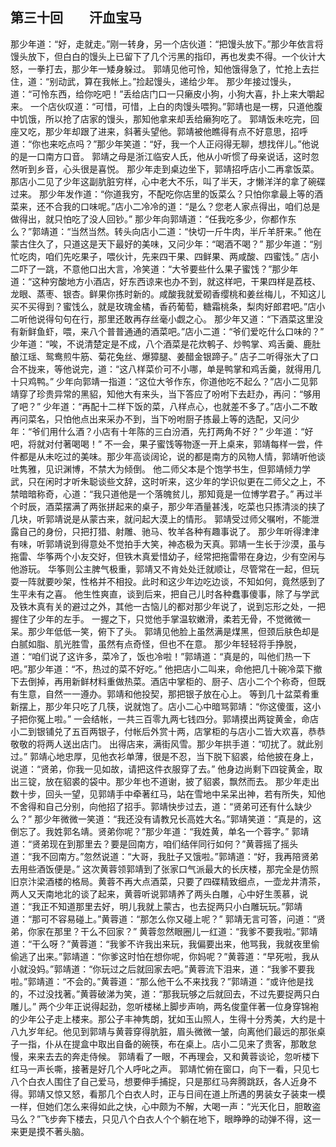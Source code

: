 ## 第三十回　　汗血宝马

那少年道：“好，走就走。”刚一转身，另一个店伙道：“把馒头放下。”那少年依言将馒头放下，但白白的馒头上已留下了几个污黑的指印，再也发卖不得。一个伙计大怒，一拳打去，那少年一矮身躲过。
郭靖见他可怜，知他饿得急了，忙抢上去拦住，道：“别动武，算在我帐上。”捡起馒头，递给少年。
那少年接过馒头，道：“可怜东西，给你吃吧！”丢给店门口一只癞皮小狗，小狗大喜，扑上来大嚼起来。
一个店伙叹道：“可惜，可惜，上白的肉馒头喂狗。”郭靖也是一楞，只道他腹中饥饿，所以抢了店家的馒头，那知他拿来却丢给癞狗吃了。
郭靖饭未吃完，回座又吃，那少年却跟了进来，斜著头望他。郭靖被他瞧得有点不好意思，招呼道：“你也来吃点吗？”那少年笑道：“好，我一个人正闷得无聊，想找伴儿。”他说的是一口南方口音。
郭靖之母是浙江临安人氏，他从小听惯了母亲说话，这时忽然听到乡音，心头很是喜悦。
那少年走到桌边坐下，郭靖招呼店小二再拿饭菜。那店小二见了少年这副肮脏穷样，心中老大不乐，叫了半天，才懒洋洋的拿了碗碟过来。
那少年发作道：“你道我穷，不配吃你店里的饭菜么？只怕你拿最上等的酒菜来，还不合我的口味呢。”店小二冷冷的道：“是么？您老人家点得出，咱们总是做得出，就只怕吃了没人回钞。”
那少年向郭靖道：“任我吃多少，你都作东么？”郭靖道：“当然当然。转头向店小二道：“快切一斤牛肉，半斤羊肝来。”
他在蒙古住久了，只道这是天下最好的美味，又问少年：“喝酒不喝？”
那少年道：“别忙吃肉，咱们先吃果子，喂伙计，先来四干果、四鲜果、两咸酸、四蜜饯。”
店小二吓了一跳，不意他口出大言，冷笑道：“大爷要些什么果子蜜饯？”那少年道：“这种穷酸地方小酒店，好东西谅来也办不到，就这样吧，干果四样是荔枝、龙眼、蒸枣、银杏。鲜果你拣时新的。咸酸我就爱砌香缨桃和姜丝梅儿，不知这儿买不买得到？蜜饯么，就是玫瑰金橘，香药葡萄，糖霜桃条，梨肉好郎君吧。”店小二听他说得句句在行，那里还敢再存丝毫小觑之心。
那少年又道：“下酒菜这里没有新鲜鱼虾，喂，来八个普普通通的酒菜吧。”店小二道：“爷们爱吃什么口味的？”
少年道：“唉，不说清楚定是不成，八个酒菜是花炊鹌子、炒鸭掌、鸡舌羹、鹿肚酿江瑶、鸳鸯煎牛筋、菊花兔丝、爆獐腿、姜醋金银蹄子。”
店子二听得张大了口合不拢来，等他说完，道：“这八样菜价可不小哪，单是鸭掌和鸡舌羹，就得用几十只鸡鸭。”
少年向郭靖一指道：“这位大爷作东，你道他吃不起么？”店小二见郭靖穿了珍贵异常的黑貂，知他大有来头，当下答应了吩咐下去赶办，再问：“够用了吧？”
少年道：“再配十二样下饭的菜，八样点心，也就差不多了。”店小二不敢再问菜名，只怕他点出来采办不到，当下吩咐厨子拣最上等的选配，又问少年：“爷们用什么酒？小店有十年陈的三白汾酒，先打两角不好？”
少年道：“好吧，将就对付著喝喝！”
不一会，果子蜜饯等物逐一开上桌来，郭靖每样一尝，件件都是从未吃过的美味。那少年高谈阔论，说的都是南方的风物人情，郭靖听他谈吐隽雅，见识渊博，不禁大为倾倒。
他二师父本是个饱学书生，但郭靖倾力学武，只在闲时才听朱聪谈些文辞，这时听来，这少年的学识似更在二师父之上，不禁暗暗称奇，心道：“我只道他是一个落魄贫儿，那知竟是一位博学君子。”
再过半个时辰，酒菜摆满了两张拼起来的桌子，那少年酒量甚浅，吃菜也只拣清淡的挟了几块，听郭靖说是从蒙古来，就问起大漠上的情形。
郭靖受过师父嘱咐，不能泄露自己的身份，只把打猎、射雕、驰马、牧羊各种有趣事说了。
那少年听得津津有味，听郭靖说到得意处不觉拍手大笑，神态极为天真。郭靖一生长于沙漠，虽与拖雷、华筝两个小友交好，但铁木真爱惜幼子，经常把拖雷带在身边，少有空闲与他游玩。
华筝则公主脾气极重，郭靖又不肯处处迁就顺让，尽管常在一起，但玩耍一阵就要吵架，性格并不相投。此时和这少年边吃边谈，不知如何，竟然感到了生平未有之喜。
他生性爽直，谈到后来，把自己儿时各种蠢事傻事，除了与学武及铁木真有关的避过之外，其他一古恼儿的都对那少年说了，说到忘形之处，一把握住了少年的左手。
一握之下，只觉他手掌温软嫩滑，柔若无骨，不觉微微一呆。那少年低低一笑，俯下了头。
郭靖见他脸上虽然满是煤黑，但颈后肤色却是白腻如脂、肌光胜雪，虽然有点奇怪，但也不在意。
那少年轻轻将手挣脱，道：“咱们说了这许多，菜冷了，饭也冷啦！”郭靖道：“真是的，叫他们热一下吧。”那少年道：“不，热过的菜不好吃。”
他把店小二叫来，命他把几十碗冷菜下撤下去倒掉，再用新鲜材料重做热菜。酒店中掌柜的、厨子、店小二个个称奇，但既有生意，自然一一遵办。郭靖和他投契，那把银子放在心上。
等到几十盆菜肴重新摆上，那少年只吃了几筷，说就饱了。店小二心中暗骂郭靖：“你这傻蛋，这小子把你冤上啦。”
一会结帐，一共三百零九两七钱四分。郭靖摸出两锭黄金，命店小二到银铺兑了五百两银子，付帐后外赏十两，店掌柜的与店小二皆大欢喜，恭恭敬敬的将两人送出店门。
出得店来，满街风雪。那少年拱手道：“叨扰了。就此别过。”
郭靖心地忠厚，见他衣衫单薄，很是不忍，当下脱下貂裘，给他披在身上，说道：“贤弟，你我一见如故，请把这件衣服穿了去。”
他身边尚剩下四锭黄金，取出三锭，放在貂裘的袋中。那少年也不道谢，披了貂裘，飘然而去。
那少年走出数十步，回头一望，见郭靖手中牵著红马，站在雪地中呆呆出神，若有所失，知他不舍得和自己分别，向他招了招手。郭靖快步过去，道：“贤弟可还有什么缺少么？”
那少年微微一笑道：“我还没有请教兄长高姓大名。”郭靖笑道：“真是的，这倒忘了。我姓郭名靖。贤弟你呢？”那少年道：“我姓黄，单名一个蓉字。”
郭靖道：“贤弟现在到那里去？要是回南方，咱们结伴同行如何？”黄蓉摇了摇头道：“我不回南方。”忽然说道：“大哥，我肚子又饿啦。”郭靖道：“好，我再陪贤弟去用些酒饭便是。”
这次黄蓉领郭靖到了张家口气派最大的长庆楼，那完全是仿照旧京汴梁酒楼的格局。黄蓉不再大点酒菜，只要了四碟精致细点，一壶龙井清茶，两人又天南地北的谈了起来，黄蓉听说郭靖养了两头白雕，心中好生羡慕，说道：“我正不知道那里去好，明儿我就上蒙古，也去捉两只小白雕玩玩。”郭靖道：“那可不容易碰上。”黄蓉道：“那怎么你又碰上呢？”
郭靖无言可答，问道：“贤弟，你家在那里？干么不回家？”
黄蓉忽然眼圈儿一红道：“我爹不要我啦。”郭靖道：“干么呀？”黄蓉道：“我爹不许我出来玩，我偏要出来，他骂我，我就夜里偷偷逃了出来。”郭靖道：“你爹这时怕在想你呢，你妈呢？”黄蓉道：“早死啦，我从小就没妈。”郭靖道：“你玩过之后就回家去吧。”黄蓉流下泪来，道：“我爹不要我啦。”郭靖道：“不会的。”黄蓉道：“那么他干么不来找我？”郭靖道：“或许他是找的，不过没找著。”黄蓉破涕为笑，道：“那我玩够之后就回去，不过先要捉两只白雕儿。”
两个少年正说得起劲，忽听楼梯上脚步声响，两名俊童伴著一位身穿锦袍的少年公子走上楼来。那公子丰神隽朗，犹如玉山照人，生得十分秀美，大约是十八九岁年纪。他见到郭靖与黄蓉穿得肮脏，眉头微微一皱，向离他们最远的那张桌子一指，仆从在提盒中取出自备的碗筷，布在桌上。店小二见来了贵客，那敢怠慢，来来去去的奔走侍候。
郭靖看了一眼，不再理会，又和黄蓉谈论，忽听楼下红马一声长嘶，接著是好几个人呼叱之声。
郭靖忙俯在窗口，向下一看，只见七八个白衣人围住了自己爱马，想要伸手捕捉，只是那红马奔腾跳跃，各人近身不得。郭靖又惊又怒，看那几个白衣人时，正与日间在道上所遇的男装女子装束一模一样，但她们怎么来得如此之快，心中颇为不解，大喝一声：“光天化日，胆敢盗马么？”飞步奔下楼去，只见八个白衣人个个躺在地下，眼睁睁的动弹不得，这一来更是摸不著头脑。